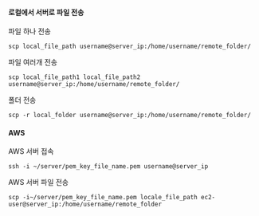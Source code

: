 #### 로컬에서 서버로 파일 전송

파일 하나 전송
```angular2html
scp local_file_path username@server_ip:/home/username/remote_folder/
```
파일 여러개 전송
```angular2html
scp local_file_path1 local_file_path2 username@server_ip:/home/username/remote_folder/
```
폴더 전송
```angular2html
scp -r local_folder username@server_ip:/home/username/remote_folder/
```

#### AWS
AWS 서버 접속

```angular2html
ssh -i ~/server/pem_key_file_name.pem username@server_ip
```


AWS 서버 파일 전송
```angular2html
scp -i~/server/pem_key_file_name.pem locale_file_path ec2-user@server_ip:/home/username/remote_folder
```
